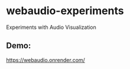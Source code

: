 # webaudio-experiments
 Experiments with Audio Visualization 

## Demo:
https://webaudio.onrender.com/